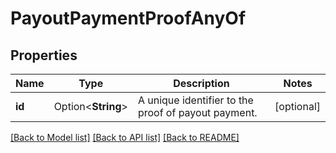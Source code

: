 # PayoutPaymentProofAnyOf

## Properties

Name | Type | Description | Notes
------------ | ------------- | ------------- | -------------
**id** | Option<**String**> | A unique identifier to the proof of payout payment. | [optional]

[[Back to Model list]](../README.md#documentation-for-models) [[Back to API list]](../README.md#documentation-for-api-endpoints) [[Back to README]](../README.md)


